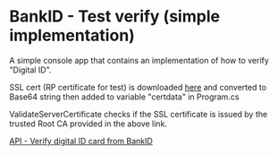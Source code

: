 # BankID - Test verify (simple implementation)

A simple console app that contains an implementation of how to verify "Digital ID".

SSL cert (RP certificate for test) is downloaded [here](https://www.bankid.com/utvecklare/guider/verifiering-av-digitalt-id-kort/testmiljo) and converted to Base64 string then added to variable "certdata" in Program.cs

ValidateServerCertificate checks if the SSL certificate is issued by the trusted Root CA provided in the above link.

[API - Verify digital ID card from BankID](https://www.bankid.com/utvecklare/guider/verifiering-av-digitalt-id-kort/api-verifiera-digitalt-id-kort-fran-bankid)
